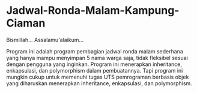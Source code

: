# Jadwal-Ronda-Malam-Kampung-Ciaman
Bismillah...
Assalamu'alaikum...

Program ini adalah program pembagian jadwal ronda malam sederhana yang hanya mampu menyimpan 5 nama warga saja, tidak fleksibel sesuai dengan pengguna yang inginkan.
Program ini menerapkan inheritance, enkapsulasi, dan polymorphism dalam pembuatannya.
Tapi program ini mungkin cukup untuk memenuhi tugas UTS pemrograman berbasis objek yang diharuskan menerapkan inheritance, enkapsulasi, dan polymorphism.
